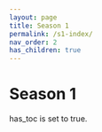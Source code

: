 ```yaml
---
layout: page
title: Season 1
permalink: /s1-index/
nav_order: 2
has_children: true
---
```

# Season 1

has_toc is set to true.
